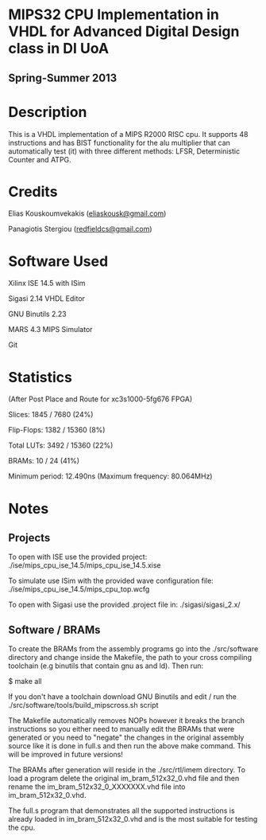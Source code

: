 MIPS32 CPU Implementation in VHDL for
Advanced Digital Design class in DI UoA
=======================================

Spring-Summer 2013
------------------

Description
===========

This is a VHDL implementation of a MIPS R2000 RISC cpu.
It supports 48 instructions and has BIST functionality
for the alu multiplier that can automatically test (it) with
three different methods: LFSR, Deterministic Counter and ATPG.

Credits
=======

Elias Kouskoumvekakis   (eliaskousk@gmail.com)

Panagiotis Stergiou     (redfieldcs@gmail.com)

Software Used
=============

Xilinx ISE 14.5 with ISim

Sigasi 2.14 VHDL Editor

GNU Binutils 2.23

MARS 4.3 MIPS Simulator

Git

Statistics 
==========

(After Post Place and Route for xc3s1000-5fg676 FPGA)

Slices:     1845 / 7680     (24%)

Flip-Flops: 1382 / 15360    (8%)

Total LUTs: 3492 / 15360    (22%)

BRAMs:        10 / 24       (41%)

Minimum period:  12.490ns (Maximum frequency:  80.064MHz) 

Notes
=====

Projects
--------

To open with ISE use the provided project:
./ise/mips_cpu_ise_14.5/mips_cpu_ise_14.5.xise

To simulate use ISim with the provided wave configuration file:
./ise/mips_cpu_ise_14.5/mips_cpu_top.wcfg

To open with Sigasi use the provided .project file in:
./sigasi/sigasi_2.x/


Software / BRAMs
----------------

To create the BRAMs from the assembly programs
go into the ./src/software directory and change inside
the Makefile, the path to your cross compiling toolchain
(e.g binutils that contain gnu as and ld). Then run:

$ make all

If you don't have a toolchain download GNU Binutils and
edit / run the ./src/software/tools/build_mipscross.sh script

The Makefile automatically removes NOPs however it breaks
the branch instructions so you either need to manually edit
the BRAMs that were generated or you need to "negate" the changes
in the original assembly source like it is done in full.s and
then run the above make command. This will be improved in future
versions!

The BRAMs after generation will reside in the ./src/rtl/imem
directory. To load a program delete the original im_bram_512x32_0.vhd
file and then rename the im_bram_512x32_0_XXXXXXX.vhd file into
im_bram_512x32_0.vhd.

The full.s program that demonstrates all the supported instructions
is already loaded in im_bram_512x32_0.vhd and is the most suitable
for testing the cpu.
